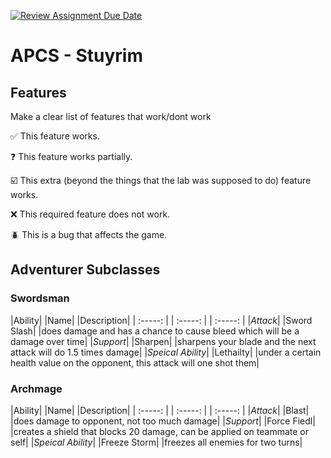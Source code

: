 [![Review Assignment Due Date](https://classroom.github.com/assets/deadline-readme-button-22041afd0340ce965d47ae6ef1cefeee28c7c493a6346c4f15d667ab976d596c.svg)](https://classroom.github.com/a/KprAwj1n)
# APCS - Stuyrim

## Features

Make a clear list of features that work/dont work

:white_check_mark: This feature works.

:question: This feature works partially.

:ballot_box_with_check: This extra (beyond the things that the lab was supposed to do) feature works.

:x: This required feature does not work.

:beetle: This is a bug that affects the game.


## Adventurer Subclasses

### Swordsman 
|Ability| |Name| |Description|
| :-----: | | :-----: | | :-----: |
|_Attack_| |Sword Slash| |does damage and has a chance to cause bleed which will be a damage over time|
|_Support_| |Sharpen| |sharpens your blade and the next attack will do 1.5 times damage|
|_Speical Ability_| |Lethailty| |under a certain health value on the opponent, this attack will one shot them|

### Archmage
|Ability| |Name| |Description|
| :-----: | | :-----: | | :-----: |
|_Attack_| |Blast| |does damage to opponent, not too much damage|
|_Support_| |Force Fiedl| |creates a shield that blocks 20 damage, can be applied on teammate or self|
|_Speical Ability_| |Freeze Storm| |freezes all enemies for two turns|

